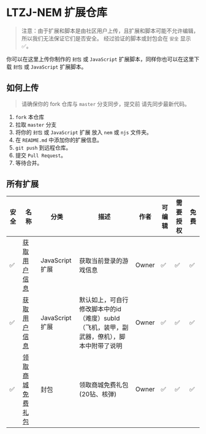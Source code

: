 # LTZJ-NEM 扩展仓库

> 注意：由于扩展和脚本是由社区用户上传，且扩展和脚本可能不允许编辑，所以我们无法保证它们是否安全。
> 经过验证的脚本或封包会在 `安全` 显示 ✅。

你可以在这里上传你制作的 `封包` 或 `JavaScript` 扩展脚本，同样你也可以在这里下载 `封包` 或 `JavaScript` 扩展脚本。

## 如何上传

> 请确保你的 fork 仓库与 `master` 分支同步，提交前 请先同步最新代码。

1. `fork` 本仓库
2. 拉取 `master` 分支
3. 将你的 `封包` 或 `JavaScript` 扩展 放入 `nem` 或 `njs` 文件夹。
4. 在 `README.md` 中添加你的扩展信息。
5. `git push` 到远程仓库。
6. 提交 `Pull Request`。
7. 等待合并。

## 所有扩展

| 安全 | 名称 | 分类 | 描述 | 作者 | 可编辑 | 需要授权 | 免费 |
| --- | --- | --- | --- | --- | --- | --- | --- |
| ✅ | [获取用户信息](./njs/获取登录信息.njs) | JavaScript扩展 | 获取当前登录的游戏信息 | Owner | ✅ | ✅ | ✅ |
| ✅ | [获取用户信息](./njs/boss模式3次飞机1次装甲.njs) | JavaScript扩展 | 默认如上，可自行修改脚本中的id（难度）subId（飞机，装甲，副武器，僚机），脚本中附带了说明 | Owner | ✅ | ✅ | ✅ |
| ✅ | [领取商城免费礼包](./nem/领取商城免费礼包.nem) | 封包 | 领取商城免费礼包(20钻、核弹) | Owner | ✅ | ✅ | ✅ |


